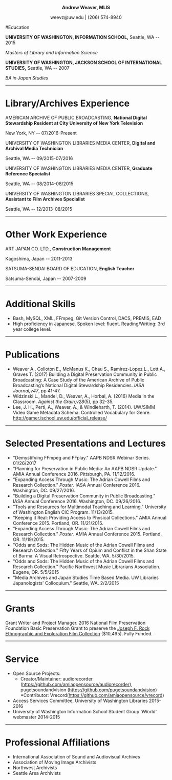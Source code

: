 <p align="center"><strong>Andrew Weaver, MLIS</strong></p>
<p align="center">weevz@uw.edu | (206) 574-8940</p>


#Education

__UNIVERSITY OF WASHINGTON, INFORMATION SCHOOL,__ Seattle, WA -- 2015

_Masters of Library and Information Science_


__UNIVERSITY OF WASHINGTON, JACKSON SCHOOL OF INTERNATIONAL STUDIES,__ Seattle, WA -- 2007

_BA in Japan Studies_

_ _ _ 


# Library/Archives Experience

AMERICAN ARCHIVE OF PUBLIC BROADCASTING, __National Digital Stewardship Resident at City University of New York Television__ 

New York, NY -- 07/2016-Present

UNIVERSITY OF WASHINGTON LIBRARIES MEDIA CENTER, __Digital and Archival Media Technician__ 

Seattle, WA -- 09/2015-07/2016

UNIVERSITY OF WASHINGTON LIBRARIES MEDIA CENTER, __Graduate Reference Specialist__ 

Seattle, WA -- 08/2014-08/2015

UNIVERSITY OF WASHINGTON LIBRARIES SPECIAL COLLECTIONS, __Assistant to Film Archives Specialist__ 

Seattle, WA -- 12/2013-08/2015

_ _ _ 

# Other Work Experience

ART JAPAN CO. LTD., __Construction Management__

Kagoshima, Japan -- 2011-2013

SATSUMA-SENDAI BOARD OF EDUCATION, __English Teacher__

Satsuma-Sendai, Japan -- 2007-2009

_ _ _

# Additional Skills

* Bash, MySQL, XML, FFmpeg, Git Version Control, DACS, PREMIS, EAD
* High proficiency in Japanese. Spoken level: fluent. Reading/Writing: 3rd year college level.

_ _ _


# Publications

* Weaver A., Colloton E., McManus K., Chau S., Ramirez-Lopez L., Lott A., Graves T. (2017) Building a Digital Preservation Community in Public Broadcasting: A Case Study of the American Archive of Public Broadcasting’s National Digital Stewardship Residencies. _IASA Journal,v47_, pp 41-47.
* Widzinski L., Mandel, D., Weaver, A., Horbal, A. (2016) Media in the Classroom. _Against the Grain,v28_(5), pp 32-35.
* Lee, J. H., Perti, A., Weaver, A., & Windleharth, T. (2014). UW/SIMM Video Game Metadata Schema: Controlled Vocabulary for Genre. http://gamer.ischool.uw.edu/official_release/

_ _ _

# Selected Presentations and Lectures

* "Demystifying FFmpeg and FFplay." AAPB NDSR Webinar Series. 01/26/2017
* "Planning for Preservation in Public Media: An AAPB NDSR Update." AMIA Annual Conference 2016. Pittsburgh, PA. 11/12/2016.
* "Expanding Access Through Music: The Adrian Cowell Films and Research Collection." _Poster_. IASA Annual Conference 2016. Washington, DC. 09/27/2016. 
* "Building a Digital Preservation Community in Public Broadcasting." IASA Annual Conference 2016. Washington, DC. 09/26/2016.
* "Tools and Resources for Multimodal Teaching and Learning." University of Washington English CIC Program. 11/13/2015.
* "Keeping it Real: Providing Access to Physical Collections." AMIA Annual Conference 2015. Portland, OR. 11/21/2015.
* "Expanding Access Through Music: The Adrian Cowell Films and Research Collection." _Poster_. AMIA Annual Conference 2015. Portland, OR. 11/19/2015.
* "Odds and Sods: The Hidden Music of the Adrian Cowell Films and Research Collection." Fifty Years of Opium and Conflict in the Shan State of Burma: A Visual Retrospective. Seattle, WA. 5/30/2015.
* "Odds and Sods: The Hidden Music of the Adrian Cowell Films and Research Collection." Pacific Northwest Music Librarians Association. Eugene, OR. 5/5/2015
* "Media Archives and Japan Studies Time Based Media. UW Libraries Japanologists' Colloquium." Seattle, WA. 2/2/2015

_ _ _

# Grants
Grant Writer and Project Manager. 2016 National Film Preservation Foundation Basic Preservation Grant to preserve the [Joseph F. Rock Ethnographic and Exploration Film Collection](http://archiveswest.orbiscascade.org/ark:/80444/xv60098/op=fstyle.aspx?t=i&q=waseumc) ($10,495). Fully Funded.

_ _ _

# Service
* Open Source Projects: 
    * Creator/Maintainer: audiorecorder (https://github.com/amiaopensource/audiorecorder), pugetsoundandvision (https://github.com/pugetsoundandvision)
    *Contributor: Vrecord(https://github.com/amiaopensource/vrecord)
* Access Services Committee, University of Washington Libraries 2015-2016
* University of Washington Information School Student Group 'iWorld' webmaster 2014-2015

_ _ _

# Professional Affiliations
* International Association of Sound and Audiovisual Archives
* Association of Moving Image Archivists
* Northwest Archivists
* Seattle Area Archivists

